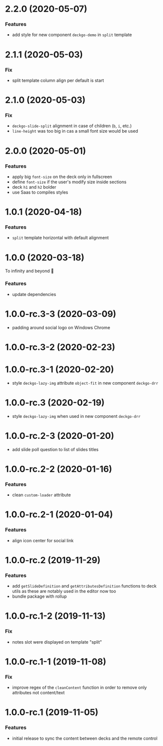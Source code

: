 <a name="2.2.0"></a>

# 2.2.0 (2020-05-07)

### Features

- add style for new component `deckgo-demo` in `split` template

<a name="2.1.1"></a>

# 2.1.1 (2020-05-03)

### Fix

- split template column align per default is start

<a name="2.1.0"></a>

# 2.1.0 (2020-05-03)

### Fix

- `deckgo-slide-split` alignment in case of children (`b`, `i`, etc.)
- `line-height` was too big in cas a small font size would be used

<a name="2.0.0"></a>

# 2.0.0 (2020-05-01)

### Features

- apply big `font-size` on the deck only in fullscreen
- define `font-size` if the user's modify size inside sections
- deck `h1` and `h2` bolder
- use Saas to compiles styles

<a name="1.0.1"></a>

# 1.0.1 (2020-04-18)

### Features

- `split` template horizontal with default alignment

<a name="1.0.0"></a>

# 1.0.0 (2020-03-18)

To infinity and beyond 🚀

### Features

- update dependencies

<a name="1.0.0-rc.3-3"></a>

# 1.0.0-rc.3-3 (2020-03-09)

- padding around social logo on Windows Chrome

<a name="1.0.0-rc.3-2"></a>

# 1.0.0-rc.3-2 (2020-02-23)

<a name="1.0.0-rc.3-1"></a>

# 1.0.0-rc.3-1 (2020-02-20)

- style `deckgo-lazy-img` attribute `object-fit` in new component `deckgo-drr`

<a name="1.0.0-rc.3"></a>

# 1.0.0-rc.3 (2020-02-19)

- style `deckgo-lazy-img` when used in new component `deckgo-drr`

<a name="1.0.0-rc.2-3"></a>

# 1.0.0-rc.2-3 (2020-01-20)

- add slide poll question to list of slides titles

<a name="1.0.0-rc.2-2"></a>

# 1.0.0-rc.2-2 (2020-01-16)

### Features

- clean `custom-loader` attribute

<a name="1.0.0-rc.2-1"></a>

# 1.0.0-rc.2-1 (2020-01-04)

### Features

- align icon center for social link

<a name="1.0.0-rc.2"></a>

# 1.0.0-rc.2 (2019-11-29)

### Features

- add `getSlideDefinition` and `getAttributesDefinition` functions to deck utils as these are notably used in the editor now too
- bundle package with rollup

<a name="1.0.0-rc.1-2"></a>

# 1.0.0-rc.1-2 (2019-11-13)

### Fix

- notes slot were displayed on template "split"

<a name="1.0.0-rc.1-1"></a>

# 1.0.0-rc.1-1 (2019-11-08)

### Fix

- improve regex of the `cleanContent` function in order to remove only attributes not content/text

<a name="1.0.0-rc.1"></a>

# 1.0.0-rc.1 (2019-11-05)

### Features

- initial release to sync the content between decks and the remote control
